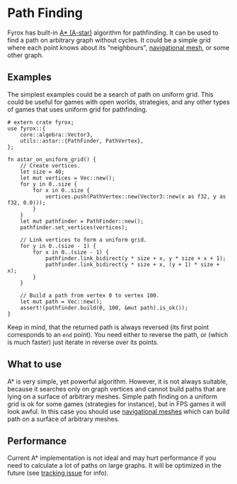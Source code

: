 # Path Finding

Fyrox has built-in [A* (A-star)](https://en.wikipedia.org/wiki/A*_search_algorithm) algorithm for pathfinding. It can be
used to find a path on arbitrary graph without cycles. It could be a simple grid where each point knows about its 
"neighbours", [navigational mesh](./navmesh.md), or some other graph.

## Examples

The simplest examples could be a search of path on uniform grid. This could be useful for games with open worlds, 
strategies, and any other types of games that uses uniform grid for pathfinding.

```rust,no_run
# extern crate fyrox;
use fyrox::{
    core::algebra::Vector3,
    utils::astar::{PathFinder, PathVertex},
};

fn astar_on_uniform_grid() {
    // Create vertices.
    let size = 40;
    let mut vertices = Vec::new();
    for y in 0..size {
        for x in 0..size {
            vertices.push(PathVertex::new(Vector3::new(x as f32, y as f32, 0.0)));
        }
    }
    let mut pathfinder = PathFinder::new();
    pathfinder.set_vertices(vertices);

    // Link vertices to form a uniform grid.
    for y in 0..(size - 1) {
        for x in 0..(size - 1) {
            pathfinder.link_bidirect(y * size + x, y * size + x + 1);
            pathfinder.link_bidirect(y * size + x, (y + 1) * size + x);
        }
    }

    // Build a path from vertex 0 to vertex 100.
    let mut path = Vec::new();
    assert!(pathfinder.build(0, 100, &mut path).is_ok());
}
```

Keep in mind, that the returned path is always reversed (its first point corresponds to an `end` point). You need either
to reverse the path, or (which is much faster) just iterate in reverse over its points. 

## What to use

A* is very simple, yet powerful algorithm. However, it is not always suitable, because it searches only on graph vertices
and cannot build paths that are lying on a surface of arbitrary meshes. Simple path finding on a uniform grid is ok
for some games (strategies for instance), but in FPS games it will look awful. In this case you should use 
[navigational meshes](./navmesh.md) which can build path on a surface of arbitrary meshes.

## Performance

Current A* implementation is not ideal and may hurt performance if you need to calculate a lot of paths on large 
graphs. It will be optimized in the future (see [tracking issue](https://github.com/FyroxEngine/Fyrox/issues/442) for 
info).